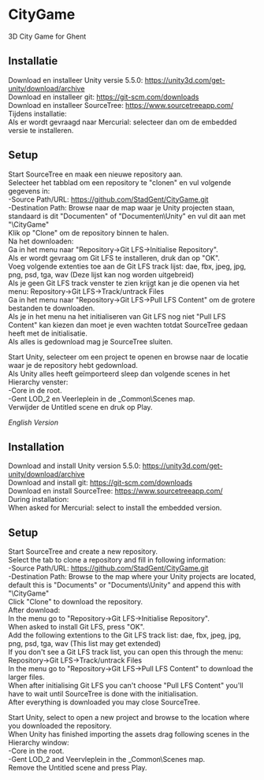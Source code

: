 # CityGame

3D City Game for Ghent

## Installatie

Download en installeer Unity versie 5.5.0: https://unity3d.com/get-unity/download/archive  
Download en installeer git: https://git-scm.com/downloads  
Download en installeer SourceTree: https://www.sourcetreeapp.com/  
Tijdens installatie:  
Als er wordt gevraagd naar Mercurial: selecteer dan om de embedded versie te installeren.

## Setup

Start SourceTree en maak een nieuwe repository aan.  
Selecteer het tabblad om een repository te "clonen" en vul volgende gegevens in:  
-Source Path/URL: https://github.com/StadGent/CityGame.git  
-Destination Path: Browse naar de map waar je Unity projecten staan, standaard is dit "Documenten" of "Documenten\Unity" en vul dit aan met "\CityGame"  
Klik op "Clone" om de repository binnen te halen.  
Na het downloaden:  
Ga in het menu naar "Repository->Git LFS->Initialise Repository".  
Als er wordt gevraag om Git LFS te installeren, druk dan op "OK".  
Voeg volgende extenties toe aan de Git LFS track lijst: dae, fbx, jpeg, jpg, png, psd, tga, wav (Deze lijst kan nog worden uitgebreid)  
Als je geen Git LFS track venster te zien krijgt kan je die openen via het menu: Repository->Git LFS->Track/untrack Files  
Ga in het menu naar "Repository->Git LFS->Pull LFS Content" om de grotere bestanden te downloaden.  
Als je in het menu na het initialiseren van Git LFS nog niet "Pull LFS Content" kan kiezen dan moet je even wachten totdat SourceTree gedaan heeft met de initialisatie.  
Als alles is gedownload mag je SourceTree sluiten.

Start Unity, selecteer om een project te openen en browse naar de locatie waar je de repository hebt gedownload.  
Als Unity alles heeft geïmporteerd sleep dan volgende scenes in het Hierarchy venster:  
-Core in de root.  
-Gent LOD_2 en Veerleplein in de _Common\Scenes map.  
Verwijder de Untitled scene en druk op Play.

*English Version*
## Installation

Download and install Unity version 5.5.0: https://unity3d.com/get-unity/download/archive  
Download and install git: https://git-scm.com/downloads  
Download en install SourceTree: https://www.sourcetreeapp.com/  
During installation:  
When asked for Mercurial: select to install the embedded version.

## Setup

Start SourceTree and create a new repository.  
Select the tab to clone a repository and fill in following information:  
-Source Path/URL: https://github.com/StadGent/CityGame.git  
-Destination Path: Browse to the map where your Unity projects are located, default this is "Documents" or "Documents\Unity" and append this with "\CityGame"  
Click "Clone" to download the repository.  
After download:  
In the menu go to "Repository->Git LFS->Initialise Repository".  
When asked to install Git LFS, press "OK".  
Add the following extentions to the Git LFS track list: dae, fbx, jpeg, jpg, png, psd, tga, wav (This list may get extended)  
If you don't see a Git LFS track list, you can open this through the menu: Repository->Git LFS->Track/untrack Files  
In the menu go to "Repository->Git LFS->Pull LFS Content" to download the larger files.  
When after initialising Git LFS you can't choose "Pull LFS Content" you'll have to wait until SourceTree is done with the initialisation.  
After everything is downloaded you may close SourceTree.

Start Unity, select to open a new project and browse to the location where you downloaded the repository.  
When Unity has finished importing the assets drag following scenes in the Hierarchy window:  
-Core in the root.  
-Gent LOD_2 and Veervleplein in the _Common\Scenes map.  
Remove the Untitled scene and press Play.